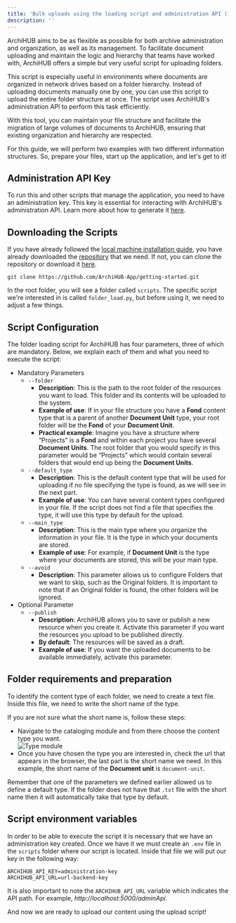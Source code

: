 ```yaml
---
title: 'Bulk uploads using the loading script and administration API (instructions for CNMH)'
description: ''
---
```


ArchiHUB aims to be as flexible as possible for both archive administration and organization, as well as its management. To facilitate document uploading and maintain the logic and hierarchy that teams have worked with, ArchiHUB offers a simple but very useful script for uploading folders.

This script is especially useful in environments where documents are organized in network drives based on a folder hierarchy. Instead of uploading documents manually one by one, you can use this script to upload the entire folder structure at once. The script uses ArchiHUB's administration API to perform this task efficiently.

With this tool, you can maintain your file structure and facilitate the migration of large volumes of documents to ArchiHUB, ensuring that existing organization and hierarchy are respected.

For this guide, we will perform two examples with two different information structures. So, prepare your files, start up the application, and let's get to it!

## Administration API Key

To run this and other scripts that manage the application, you need to have an administration key. This key is essential for interacting with ArchiHUB's administration API. Learn more about how to generate it [here](../../perfil/llaves).

## Downloading the Scripts

If you have already followed the [local machine installation guide](../../install_local), you have already downloaded the [repository](https://github.com/ArchiHUB-App/getting-started) that we need. If not, you can clone the repository or download it [here](https://github.com/ArchiHUB-App/getting-started/archive/refs/heads/main.zip).

```
git clone https://github.com/ArchiHUB-App/getting-started.git
```

In the root folder, you will see a folder called `scripts`. The specific script we're interested in is called `folder_load.py`, but before using it, we need to adjust a few things.

## Script Configuration

The folder loading script for ArchiHUB has four parameters, three of which are mandatory. Below, we explain each of them and what you need to execute the script:

- Mandatory Parameters
    - `--folder`
        - __Description__: This is the path to the root folder of the resources you want to load. This folder and its contents will be uploaded to the system.
        - __Example of use__: If in your file structure you have a __Fond__ content type that is a parent of another __Document Unit__ type, your root folder will be the __Fond__ of your __Document Unit__.
        - __Practical example__: Imagine you have a structure where “Projects” is a __Fond__ and within each project you have several __Document Units__. The root folder that you would specify in this parameter would be “Projects” which would contain several folders that would end up being the __Document Units__.
    - `--default_type`
        - __Description__: This is the default content type that will be used for uploading if no file specifying the type is found, as we will see in the next part.
        - __Example of use__: You can have several content types configured in your file. If the script does not find a file that specifies the type, it will use this type by default for the upload.
    - `--main_type`
        - __Description__: This is the main type where you organize the information in your file. It is the type in which your documents are stored.
        - __Example of use__: For example, if __Document Unit__ is the type where your documents are stored, this will be your main type.
    - `--avoid`
        - __Description__: This parameter allows us to configure Folders that we want to skip, such as the Original folders. It is important to note that if an Original folder is found, the other folders will be ignored.
- Optional Parameter
    - `--publish`
        - __Description__: ArchiHUB allows you to save or publish a new resource when you create it. Activate this parameter if you want the resources you upload to be published directly.
        - __By default__: The resources will be saved as a draft.
        - __Example of use__: If you want the uploaded documents to be available immediately, activate this parameter.

## Folder requirements and preparation

To identify the content type of each folder, we need to create a text file. Inside this file, we need to write the short name of the type.

If you are not sure what the short name is, follow these steps:

- Navigate to the cataloging module and from there choose the content type you want. <br> ![Type module](/archihub.github.io/imagenes/modulo_tipo.png)
- Once you have chosen the type you are interested in, check the url that appears in the browser, the last part is the short name we need. In this example, the short name of the __Document unit__ is `document-unit`.

Remember that one of the parameters we defined earlier allowed us to define a default type. If the folder does not have that `.txt` file with the short name then it will automatically take that type by default.

## Script environment variables

In order to be able to execute the script it is necessary that we have an administration key created. Once we have it we must create an `.env` file in the `scripts` folder where our script is located. Inside that file we will put our key in the following way:

```
ARCHIHUB_API_KEY=administration-key
ARCHIHUB_API_URL=url-backend-key
```

It is also important to note the `ARCHIHUB_API_URL` variable which indicates the API path. For example, _http://localhost:5000/adminApi_.

And now we are ready to upload our content using the upload script!